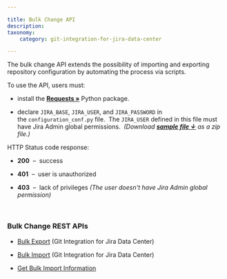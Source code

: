 ```yaml
---

title: Bulk Change API
description:
taxonomy:
    category: git-integration-for-jira-data-center

---
```


The bulk change API extends the possibility of importing and exporting repository configuration by automating the process via scripts.

To use the API, users must:

*   install the [**Requests »**](http://docs.python-requests.org/en/latest/user/install/#install) Python package.

*   declare `JIRA_BASE`, `JIRA_USER`, and `JIRA_PASSWORD` in the `configuration_conf.py` file.  The `JIRA_USER` defined in this file must have Jira Admin global permissions.  _(Download_ [_**sample file ↓**_](https://bigbrassband.com/files/configuration_conf.zip) _as a zip file.)_


HTTP Status code response:

*   **200**  –  success

*   **401**  –  user is unauthorized

*   **403**  –  lack of privileges _(The user doesn't have Jira Admin global permission)_

<br>

### Bulk Change REST APIs

*   [Bulk Export](/git-integration-for-jira-data-center/bulk-export-gij-self-managed/) (Git Integration for Jira Data Center)

*   [Bulk Import](/git-integration-for-jira-data-center/bulk-import-gij-self-managed/) (Git Integration for Jira Data Center)

*   [Get Bulk Import Information](/git-integration-for-jira-data-center/get-bulk-import-information-gij-self-managed/)

